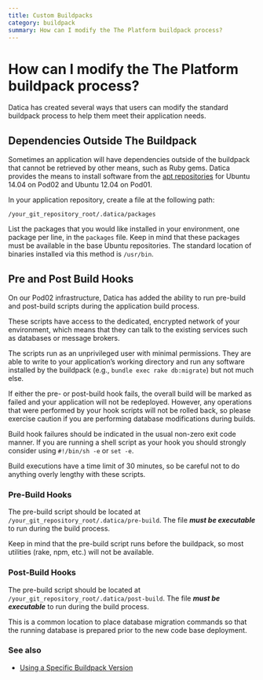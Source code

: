 ```yaml
---
title: Custom Buildpacks
category: buildpack
summary: How can I modify the The Platform buildpack process?
---
```


# How can I modify the The Platform buildpack process?
Datica has created several ways that users can modify the standard buildpack process to help them meet their application needs.

## Dependencies Outside The Buildpack
Sometimes an application will have dependencies outside of the buildpack that cannot be retrieved by other means, such as Ruby gems. Datica provides the means to install software from the [apt repositories](https://en.wikipedia.org/wiki/Advanced_Packaging_Tool) for Ubuntu 14.04 on Pod02 and Ubuntu 12.04 on Pod01.

In your application repository, create a file at the following path:

`/your_git_repository_root/.datica/packages`

List the packages that you would like installed in your environment, one package per line, in the `packages` file. Keep in mind that these packages must be available in the base Ubuntu repositories. The standard location of binaries installed via this method is `/usr/bin`.

## Pre and Post Build Hooks
On our Pod02 infrastructure, Datica has added the ability to run pre-build and post-build scripts during the application build process.

These scripts have access to the dedicated, encrypted network of your environment, which means that they can talk to the existing services such as databases or message brokers.

The scripts run as an unprivileged user with minimal permissions. They are able to write to your application’s working directory and run any software installed by the buildpack (e.g., `bundle exec rake db:migrate`) but not much else.

If either the pre- or post-build hook fails, the overall build will be marked as failed and your application will not be redeployed. However, any operations that were performed by your hook scripts will not be rolled back, so please exercise caution if you are performing database modifications during builds.

Build hook failures should be indicated in the usual non-zero exit code manner. If you are running a shell script as your hook you should strongly consider using `#!/bin/sh -e` or `set -e`.

Build executions have a time limit of 30 minutes, so be careful not to do anything overly lengthy with these scripts.

### Pre-Build Hooks
The pre-build script should be located at `/your_git_repository_root/.datica/pre-build`. The file ***must be executable*** to run during the build process.

Keep in mind that the pre-build script runs before the buildpack, so most utilities (rake, npm, etc.) will not be available.

### Post-Build Hooks
The pre-build script should be located at `/your_git_repository_root/.datica/post-build`. The file ***must be executable*** to run during the build process.

This is a common location to place database migration commands so that the running database is prepared prior to the new code base deployment.

### See also
* [Using a Specific Buildpack Version](/compliant-cloud/articles/buildpacks-pinning)